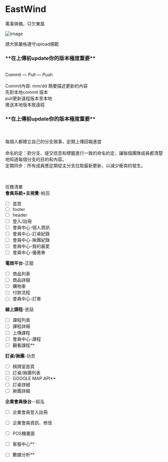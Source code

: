 # EastWind
萬事俱備，只欠東風

![image](https://github.com/user-attachments/assets/ffee3d42-bdfa-4811-81c4-a446117cfbbe)


請大家嚴格遵守upload規範<br/>

<h3>**在上傳前update你的版本極度重要**</h3><br/>
Commit — Pull — Push<br/>
<br/>
Commit內容:  mm/dd 簡要描述更新的內容<br/>
先對本地commit 版本<br/>
pull更新遠程版本至本地<br/>
推送本地版本致遠程<br/>
<h3>**在上傳前update你的版本極度重要**</h3><br/>
<br/>
每個人都建立自己的分支做事，定期上傳回報進度<br/>
<br/>
命名約定：對分支、提交信息和標籤進行一致的命名約定，讓每個團隊成員都清楚地知道每個分支的目的和內容。<br/>
定期同步：所有成員應定期從主分支拉取最新更新，以減少衝突的發生。<br/>
<br/>
<br/>

任務清單
<br/>
**會員系統+主視覺**-柏羽
- [ ] 首頁
- [ ] footer
- [ ] header
- [ ] 登入/註冊
- [ ] 會員中心-個人資訊
- [ ] 會員中心-訂桌紀錄
- [ ] 會員中心-揪團紀錄
- [ ] 會員中心-我的最愛
- [ ] 會員中心-優惠券

**電商平台**-正龍
- [ ] 商品列表
- [ ] 商品詳細
- [ ] 購物車
- [ ] 付款流程
- [ ] 會員中心-訂單

**線上課程**-昱喆
- [ ] 課程列表
- [ ] 課程詳細
- [ ] 上傳課程
- [ ] 會員中心-課程
- [ ] 觀看課程**

**訂桌/揪團**-功吾
- [ ] 棋牌室首頁
- [ ] 訂桌/揪團列表
- [ ] GOOGLE MAP API**
- [ ] 訂桌詳細
- [ ] 揪團詳細

**企業會員後台**--祖泓
- [ ] 企業會員登入註冊
- [ ] 企業會員資訊、修改
- [ ] POS機畫面
- [ ] 客服中心**
- [ ] 數據分析**





